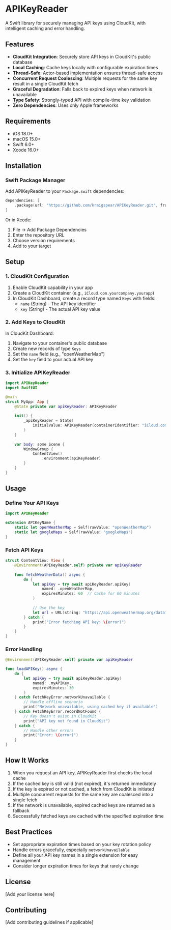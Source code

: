 # APIKeyReader

A Swift library for securely managing API keys using CloudKit, with intelligent caching and error handling.

## Features

- **CloudKit Integration**: Securely store API keys in CloudKit's public database
- **Local Caching**: Cache keys locally with configurable expiration times
- **Thread-Safe**: Actor-based implementation ensures thread-safe access
- **Concurrent Request Coalescing**: Multiple requests for the same key result in a single CloudKit fetch
- **Graceful Degradation**: Falls back to expired keys when network is unavailable
- **Type Safety**: Strongly-typed API with compile-time key validation
- **Zero Dependencies**: Uses only Apple frameworks

## Requirements

- iOS 18.0+
- macOS 15.0+
- Swift 6.0+
- Xcode 16.0+

## Installation

### Swift Package Manager

Add APIKeyReader to your `Package.swift` dependencies:

```swift
dependencies: [
    .package(url: "https://github.com/kraigspear/APIKeyReader.git", from: "1.0.0")
]
```

Or in Xcode:
1. File → Add Package Dependencies
2. Enter the repository URL
3. Choose version requirements
4. Add to your target

## Setup

### 1. CloudKit Configuration

1. Enable CloudKit capability in your app
2. Create a CloudKit container (e.g., `iCloud.com.yourcompany.yourapp`)
3. In CloudKit Dashboard, create a record type named `Keys` with fields:
   - `name` (String) - The API key identifier
   - `key` (String) - The actual API key value

### 2. Add Keys to CloudKit

In CloudKit Dashboard:
1. Navigate to your container's public database
2. Create new records of type `Keys`
3. Set the `name` field (e.g., "openWeatherMap")
4. Set the `key` field to your actual API key

### 3. Initialize APIKeyReader

```swift
import APIKeyReader
import SwiftUI

@main
struct MyApp: App {
    @State private var apiKeyReader: APIKeyReader
    
    init() {
        _apiKeyReader = State(
            initialValue: APIKeyReader(containerIdentifier: "iCloud.com.yourcompany.yourapp")
        )
    }
    
    var body: some Scene {
        WindowGroup {
            ContentView()
                .environment(apiKeyReader)
        }
    }
}
```

## Usage

### Define Your API Keys

```swift
import APIKeyReader

extension APIKeyName {
    static let openWeatherMap = Self(rawValue: "openWeatherMap")
    static let googleMaps = Self(rawValue: "googleMaps")
}
```

### Fetch API Keys

```swift
struct ContentView: View {
    @Environment(APIKeyReader.self) private var apiKeyReader
    
    func fetchWeatherData() async {
        do {
            let apiKey = try await apiKeyReader.apiKey(
                named: .openWeatherMap,
                expiresMinutes: 60  // Cache for 60 minutes
            )
            
            // Use the key
            let url = URL(string: "https://api.openweathermap.org/data?appid=\(apiKey.rawValue)")!
        } catch {
            print("Error fetching API key: \(error)")
        }
    }
}
```

### Error Handling

```swift
@Environment(APIKeyReader.self) private var apiKeyReader

func loadAPIKey() async {
    do {
        let apiKey = try await apiKeyReader.apiKey(
            named: .myAPIKey,
            expiresMinutes: 30
        )
    } catch FetchKeyError.networkUnavailable {
        // Handle offline scenario
        print("Network unavailable, using cached key if available")
    } catch FetchKeyError.recordNotFound {
        // Key doesn't exist in CloudKit
        print("API key not found in CloudKit")
    } catch {
        // Handle other errors
        print("Error: \(error)")
    }
}
```

## How It Works

1. When you request an API key, APIKeyReader first checks the local cache
2. If the cached key is still valid (not expired), it's returned immediately
3. If the key is expired or not cached, a fetch from CloudKit is initiated
4. Multiple concurrent requests for the same key are coalesced into a single fetch
5. If the network is unavailable, expired cached keys are returned as a fallback
6. Successfully fetched keys are cached with the specified expiration time

## Best Practices

- Set appropriate expiration times based on your key rotation policy
- Handle errors gracefully, especially `networkUnavailable`
- Define all your API key names in a single extension for easy management
- Consider longer expiration times for keys that rarely change

## License

[Add your license here]

## Contributing

[Add contributing guidelines if applicable]